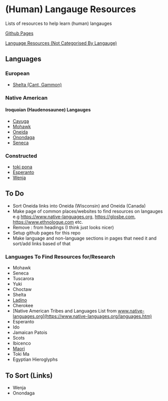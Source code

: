 # (Human) Langauge Resources
Lists of resources to help learn (human) langauges

[Github Pages](https://cutthroat78.github.io/Langauge-Resources/)

[Language Resources (Not Categorised By Langauge)](Language-Resources.md)

## Languages

### European

- [Shelta (Cant, Gammon)](Shelta.md)
### Native American

#### Iroquoian (Haudenosaunee) Langauges

- [Cayuga](Native-American/Iroquois/Cayuga.md)
- [Mohawk](Native-American/Iroquois/Mohawk.md)
- [Oneida](Native-American/Iroquois/Oneida.md)
- [Onondaga](Native-American/Iroquois/Onondaga.md)
- [Seneca](Native-American/Iroquois/Seneca.md)

### Constructed

- [toki pona](Constructed/toki-pona.md)
- [Esperanto](Constructed/Esperanto.md)
- [Wenja](Constructed/Wenja.md)

## To Do

- Sort Oneida links into Oneida (Wisconsin) and Oneida (Canada)
- Make page of common places/websites to find resources on langauges e.g https://www.native-languages.org, https://glosbe.com, https://www.ethnologue.com etc.
- Remove : from headings (I think just looks nicer)
- Setup github pages for this repo
- Make language and non-language sections in pages that need it and sort/add links based of that
### Languages To Find Resources for/Research
- Mohawk
- Seneca
- Tuscarora
- Yuki
- Choctaw
- Shelta
- [Ladino](https://ladino.szabgab.com/)
- Cherokee
- [Native American Tribes and Languages List from www.native-languages.org](https://www.native-languages.org/languages.htm)
- Esperanto
- Ido
- Jamaican Patois
- Scots
- Ibicenco 
- [Maori](https://speakandlearnlanguages.com/learn-to-speak-maori/)
- Toki Ma
- Egyptian Hieroglyphs

## To Sort (Links)

- Wenja
- Onondaga

